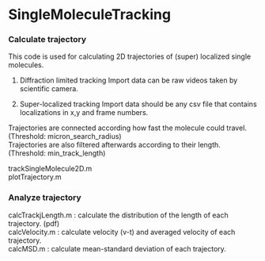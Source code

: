 # SingleMoleculeTracking
### Calculate trajectory
This code is used for calculating 2D trajectories of (super) localized single molecules.

1. Diffraction limited tracking
Import data can be raw videos taken by scientific camera.

2. Super-localized tracking
Import data should be any csv file that contains localizations in x,y and frame numbers.

Trajectories are connected according how fast the molecule could travel. (Threshold: micron_search_radius)\
Trajectories are also filtered afterwards according to their length. (Threshold: min_track_length)

trackSingleMolecule2D.m\
plotTrajectory.m

### Analyze trajectory
calcTrackjLength.m : calculate the distribution of the length of each trajectory. (pdf)\
calcVelocity.m : calculate velocity (v-t) and averaged velocity of each trajectory.\
calcMSD.m : calculate mean-standard deviation of each trajectory.

